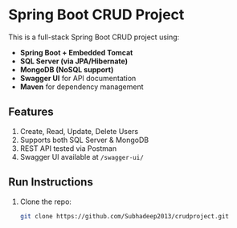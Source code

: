 # Spring Boot CRUD Project

This is a full-stack Spring Boot CRUD project using:
- **Spring Boot + Embedded Tomcat**
- **SQL Server (via JPA/Hibernate)**
- **MongoDB (NoSQL support)**
- **Swagger UI** for API documentation
- **Maven** for dependency management

## Features
1. Create, Read, Update, Delete Users  
2. Supports both SQL Server & MongoDB  
3. REST API tested via Postman  
4. Swagger UI available at `/swagger-ui/`  

## Run Instructions
1. Clone the repo:
   ```bash
   git clone https://github.com/Subhadeep2013/crudproject.git
